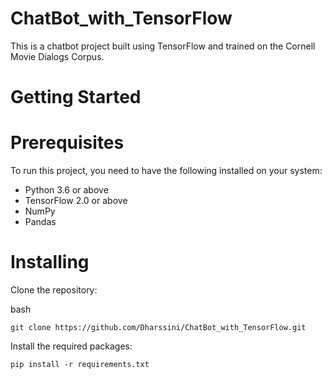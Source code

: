 # ChatBot_with_TensorFlow
This is a chatbot project built using TensorFlow and trained on the Cornell Movie Dialogs Corpus.

# Getting Started
# Prerequisites
To run this project, you need to have the following installed on your system:

- Python 3.6 or above
- TensorFlow 2.0 or above
- NumPy
- Pandas
# Installing

Clone the repository:

bash
```
git clone https://github.com/Dharssini/ChatBot_with_TensorFlow.git
```
Install the required packages:
```
pip install -r requirements.txt
```
